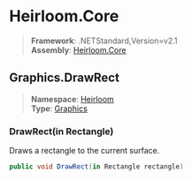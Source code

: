 # Heirloom.Core

> **Framework**: .NETStandard,Version=v2.1  
> **Assembly**: [Heirloom.Core][0]  

## Graphics.DrawRect

> **Namespace**: [Heirloom][0]  
> **Type**: [Graphics][1]  

### DrawRect(in Rectangle)

Draws a rectangle to the current surface.

```cs
public void DrawRect(in Rectangle rectangle)
```

[0]: ../../../Heirloom.Core.md
[1]: ../Graphics.md
